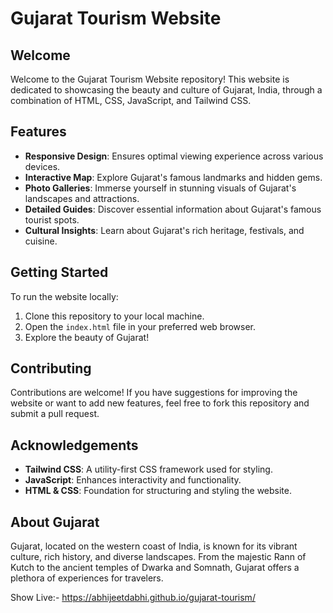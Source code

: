 # Gujarat Tourism Website

## Welcome
Welcome to the Gujarat Tourism Website repository! This website is dedicated to showcasing the beauty and culture of Gujarat, India, through a combination of HTML, CSS, JavaScript, and Tailwind CSS.

## Features
- **Responsive Design**: Ensures optimal viewing experience across various devices.
- **Interactive Map**: Explore Gujarat's famous landmarks and hidden gems.
- **Photo Galleries**: Immerse yourself in stunning visuals of Gujarat's landscapes and attractions.
- **Detailed Guides**: Discover essential information about Gujarat's famous tourist spots.
- **Cultural Insights**: Learn about Gujarat's rich heritage, festivals, and cuisine.

## Getting Started
To run the website locally:
1. Clone this repository to your local machine.
2. Open the `index.html` file in your preferred web browser.
3. Explore the beauty of Gujarat!

## Contributing
Contributions are welcome! If you have suggestions for improving the website or want to add new features, feel free to fork this repository and submit a pull request.

## Acknowledgements
- **Tailwind CSS**: A utility-first CSS framework used for styling.
- **JavaScript**: Enhances interactivity and functionality.
- **HTML & CSS**: Foundation for structuring and styling the website.

## About Gujarat
Gujarat, located on the western coast of India, is known for its vibrant culture, rich history, and diverse landscapes. From the majestic Rann of Kutch to the ancient temples of Dwarka and Somnath, Gujarat offers a plethora of experiences for travelers.

Show Live:- https://abhijeetdabhi.github.io/gujarat-tourism/

